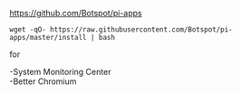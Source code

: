 https://github.com/Botspot/pi-apps  

```wget -qO- https://raw.githubusercontent.com/Botspot/pi-apps/master/install | bash```  

for

-System Monitoring Center  
-Better Chromium  


